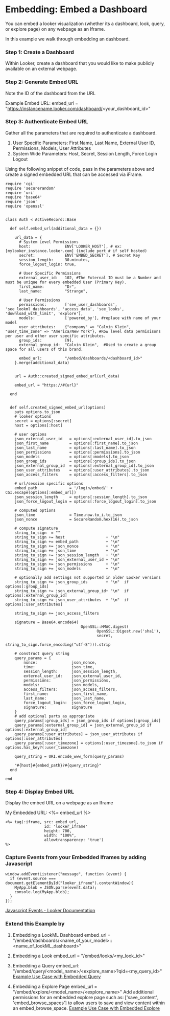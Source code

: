 
# Embedding: Embed a Dashboard


You can embed a looker visualization (whether its a dashboard, look, query, or explore page) on any webpage as an Iframe. 

In this example we walk through embedding an dashboard. 


### Step 1: Create a Dashboard
Within Looker, create a dashboard that you would like to make publicly available on an external webpage. 


### Step 2: Generate Embed URL 

Note the ID of the dashboard from the URL

Example Embed URL: 
embed_url = "https://instancename.looker.com/dashboard/<your_dashboard_id>"



### Step 3: Authenticate Embed URL 

Gather all the parameters that are required to authenticate a dashboard. 
1. User Specific Parameters: First Name, Last Name, External User ID, Permissions, Models, User Attributes
2. System Wide Parameters: Host, Secret, Session Length, Force Login Logout

Using the following snippet of code, pass in the parameters above and create a signed embedded URL that can be accessed via iFrame. 

```
require 'cgi'
require 'securerandom'
require 'uri'
require 'base64'
require 'json'
require 'openssl'


class Auth < ActiveRecord::Base

  def self.embed_url(additional_data = {})

    url_data = {
      # System Level Permissions        
      host:               ENV['LOOKER_HOST'], # ex: [mylooker_instance.looker.com] (include port # if self hosted)
      secret:             ENV['EMBED_SECRET'], # Secret Key 
      session_length:     30.minutes,
      force_logout_login: true,

      # User Specific Permissions
      external_user_id:   102, #The External ID must be a Number and must be unique for every embedded User (Primary Key). 
      first_name:         "Dr",
      last_name:          "Strange",

      # User Permissions
      permissions:        ['see_user_dashboards', 'see_lookml_dashboards', 'access_data', 'see_looks', 'download_with_limit', 'explore'], 
      models:             ['powered_by'], #replace with name of your model
      user_attributes:    {"company" => "Calvin Klein", "user_time_zone" => "America/New York"}, #Row level data permisisons per user and other user specific attributes.
      group_ids:          [9],
      external_group_id:  "Calvin Klein",  #Used to create a group space for all users of this brand. 
      
      embed_url:          "/embed/dashboards/<dashboard_id>"
    }.merge(additional_data)


    url = Auth::created_signed_embed_url(url_data)

    embed_url = "https://#{url}"

  end


  def self.created_signed_embed_url(options)
    puts options.to_json
    # looker options
    secret = options[:secret]
    host = options[:host]

    # user options
    json_external_user_id   = options[:external_user_id].to_json
    json_first_name         = options[:first_name].to_json
    json_last_name          = options[:last_name].to_json
    json_permissions        = options[:permissions].to_json
    json_models             = options[:models].to_json
    json_group_ids          = options[:group_ids].to_json
    json_external_group_id  = options[:external_group_id].to_json
    json_user_attributes    = options[:user_attributes].to_json
    json_access_filters     = options[:access_filters].to_json

    # url/session specific options
    embed_path              = '/login/embed/' + CGI.escape(options[:embed_url])
    json_session_length     = options[:session_length].to_json
    json_force_logout_login = options[:force_logout_login].to_json

    # computed options
    json_time               = Time.now.to_i.to_json
    json_nonce              = SecureRandom.hex(16).to_json

    # compute signature
    string_to_sign  = ""
    string_to_sign += host                  + "\n"
    string_to_sign += embed_path            + "\n"
    string_to_sign += json_nonce            + "\n"
    string_to_sign += json_time             + "\n"
    string_to_sign += json_session_length   + "\n"
    string_to_sign += json_external_user_id + "\n"
    string_to_sign += json_permissions      + "\n"
    string_to_sign += json_models           + "\n"

    # optionally add settings not supported in older Looker versions
    string_to_sign += json_group_ids        + "\n"  if options[:group_ids]
    string_to_sign += json_external_group_id+ "\n"  if options[:external_group_id]
    string_to_sign += json_user_attributes  + "\n"  if options[:user_attributes]

    string_to_sign += json_access_filters

    signature = Base64.encode64(
                                 OpenSSL::HMAC.digest(
                                        OpenSSL::Digest.new('sha1'),
                                        secret,
                                        string_to_sign.force_encoding("utf-8"))).strip

    # construct query string
    query_params = {
        nonce:               json_nonce,
        time:                json_time,
        session_length:      json_session_length,
        external_user_id:    json_external_user_id,
        permissions:         json_permissions,
        models:              json_models,
        access_filters:      json_access_filters,
        first_name:          json_first_name,
        last_name:           json_last_name,
        force_logout_login:  json_force_logout_login,
        signature:           signature
    }
    # add optional parts as appropriate
    query_params[:group_ids] = json_group_ids if options[:group_ids]
    query_params[:external_group_id] = json_external_group_id if options[:external_group_id]
    query_params[:user_attributes] = json_user_attributes if options[:user_attributes]
    query_params[:user_timezone] = options[:user_timezone].to_json if options.has_key?(:user_timezone)

    query_string = URI.encode_www_form(query_params)

    "#{host}#{embed_path}?#{query_string}"
  end

end
```

### Step 4: Display Embed URL
Display the embed URL on a webpage as an Iframe

My Embedded URL: <%= embed_url %> 
<br/>

```
<%= tag(:iframe, src: embed_url,
                 id: 'looker_iframe'
                 height: 700,
                 width: "100%", 
                 allowtransparency: 'true')
%>
```

### Capture Events from your Embedded Iframes by adding Javascript 

```
window.addEventListener("message", function (event) {
  if (event.source === document.getElementById("looker_iframe").contentWindow){
    MyApp.blob = JSON.parse(event.data); 
    console.log(MyApp.blob);
  }
});
```
[Javascript Events - Looker Documentation](https://discourse.looker.com/t/javascript-embedded-iframe-events/2298 "JS Events")


### Extend this Example  by

1. Embedding a LookML Dashboard
embed_url = "/embed/dashboards/<name_of_your_model>::<name_of_lookML_dashboard>"

2. Embedding a Look
embed_url = "/embed/looks/<my_look_id>"

3. Embedding a Query
embed_url: "/embed/query/<model_name>/<explore_name>?qid=<my_query_id>"
[Example Use Case with Embedded Query](https://github.com/llooker/powered_by_modules/blob/master/Use%20Cases/Field%20Picker.md "Metrics Selector")

4. Embedding a Explore Page
embed_url = "/embed/explore/<model_name>/<explore_name>"
Add additional permissions for an embedded explore page such as: ['save_content', 'embed_browse_spaces'] to allow users to save and view content within an embed_browse_space. 
[Example Use Case with Embedded Explore](https://github.com/llooker/powered_by_modules/blob/master/Use%20Cases/Embed%20a%20Explore%20Page.md "Metrics Selector")






